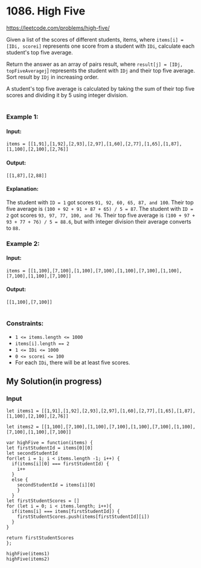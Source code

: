 # 1086. High Five
https://leetcode.com/problems/high-five/

Given a list of the scores of different students, items, where `items[i] = [IDi, scorei]` represents one score from a student with `IDi`, calculate each student's top five average.

Return the answer as an array of pairs result, where `result[j] = [IDj, topFiveAveragej`] represents the student with `IDj` and their top five average. Sort result by `IDj` in increasing order.

A student's top five average is calculated by taking the sum of their top five scores and dividing it by 5 using integer division.

#
### Example 1:

#### Input: 
`items = [[1,91],[1,92],[2,93],[2,97],[1,60],[2,77],[1,65],[1,87],[1,100],[2,100],[2,76]]`
#### Output: 
`[[1,87],[2,88]]`
#### Explanation: 
The student with `ID = 1` got scores `91, 92, 60, 65, 87, and 100`. Their top five average is `(100 + 92 + 91 + 87 + 65) / 5 = 87`.
The student with `ID = 2` got scores `93, 97, 77, 100, and 76`. Their top five average is `(100 + 97 + 93 + 77 + 76) / 5 = 88.6`, but with integer division their average converts to `88.`
### Example 2:
#### Input: 
`items = [[1,100],[7,100],[1,100],[7,100],[1,100],[7,100],[1,100],[7,100],[1,100],[7,100]]`
#### Output: 
`[[1,100],[7,100]]`
 
#
### Constraints:

- `1 <= items.length <= 1000`
- `items[i].length == 2`
- `1 <= IDi <= 1000`
- `0 <= scorei <= 100`
- For each `IDi`, there will be at least five scores.


## My Solution(in progress)

### Input

`let items1 = [[1,91],[1,92],[2,93],[2,97],[1,60],[2,77],[1,65],[1,87],[1,100],[2,100],[2,76]]`

`let items2 = [[1,100],[7,100],[1,100],[7,100],[1,100],[7,100],[1,100],[7,100],[1,100],[7,100]]`

````
var highFive = function(items) {
let firstStudentId = items[0][0]
let secondStudentId 
for(let i = 1; i < items.length -1; i++) {
  if(items[i][0] === firstStudentId) {
    i++
  } 
  else {
    secondStudentId = items[i][0]
    }
  }
let firstStudentScores = []
for (let i = 0; i < items.length; i++){
  if(items[i] === items[firstStudentId]) {
    firstStudentScores.push(items[firstStudentId][i])
  }
}

return firstStudentScores
};

highFive(items1)
highFive(items2)
````
